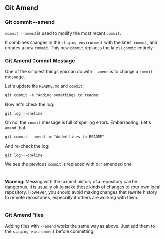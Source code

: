 ## Git Amend

### Git commit --amend

`commit --amend` is used to modify the most recent `commit`.

It combines changes in the `staging environment` with the latest `commit`, and creates a new `commit`.
This new `commit` replaces the latest `commit` entirely.


### Git Amend Commit Message

One of the simplest things you can do with `--amend` is to change a `commit` message.

Let's update the `README.md` and `commit`:

    git commit -m "Adding somethings to readme"

Now let's check the log:

    git log --oneline

Oh no! the `commit` message is full of spelling errors. Embarrassing. Let's `amend` that:

    git commit --amend -m "Added lines to README"

And re-check the log:

    git log --oneline

We see the previous `commit` is replaced with our amended one!

# 

**Warning**: Messing with the commit history of a repository can be dangerous. It is usually ok to make these kinds of changes to your own local repository. However, you should avoid making changes that rewrite history to remote repositories, especially if others are working with them.

#

### Git Amend Files

Adding files with `--amend` works the same way as above. Just add them to the `staging environment` before committing.
